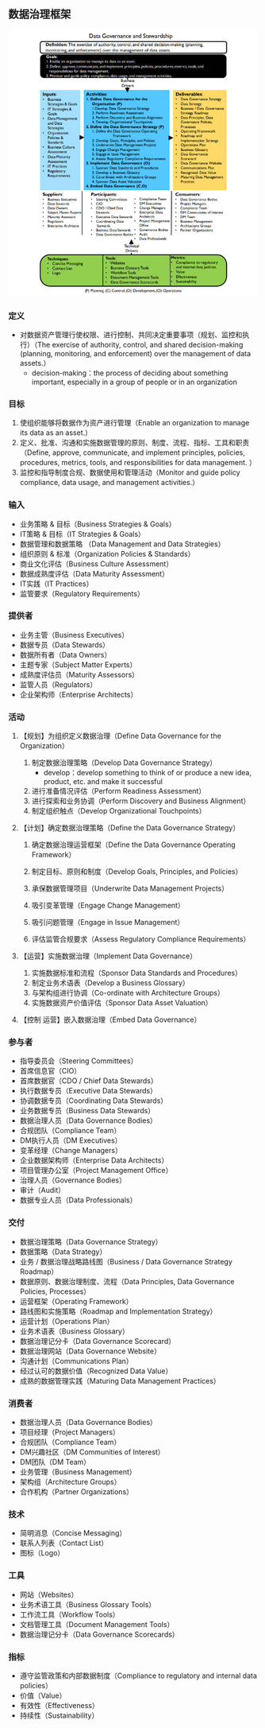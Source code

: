 ## **数据治理框架**

![]()![数据治理](assets/数据治理框架/数据治理.jpg)

### 定义

- 对数据资产管理行使权限、进行控制、共同决定重要事项（规划、监控和执行）（The exercise of authority, control, and shared decision-making (planning, monitoring, and enforcement) over the management of data assets.）
  - decision-making：the process of deciding about something important, especially in a group of people or in an organization

### 目标

1. 使组织能够将数据作为资产进行管理（Enable an organization to manage its data as an asset.）
2. 定义、批准、沟通和实施数据管理的原则、制度、流程、指标、工具和职责（Define, approve, communicate, and implement principles, policies, procedures, metrics, tools, and responsibilities for data management. ）
3. 监控和指导制度合规、数据使用和管理活动（Monitor and guide policy compliance, data usage, and management activities.）

### 输入

- 业务策略 & 目标（Business Strategies & Goals）
- IT策略 & 目标（IT Strategies & Goals）
- 数据管理和数据策略 （Data Management and Data Strategies）
- 组织原则 & 标准（Organization Policies & Standards）
- 商业文化评估（Business Culture Assessment）
- 数据成熟度评估（Data Maturity Assessment）
- IT实践（IT Practices）
- 监管要求（Regulatory Requirements）

### 提供者

- 业务主管（Business Executives）
- 数据专员（Data Stewards）
- 数据所有者（Data Owners）
- 主题专家（Subject Matter Experts）
- 成熟度评估员（Maturity Assessors）
- 监管人员（Regulators）
- 企业架构师（Enterprise Architects）

### 活动

1. 【规划】为组织定义数据治理（Define Data Governance for the Organization）

   1. 制定数据治理策略（Develop Data Governance Strategy）
      - develop：develop something to think of or produce a new idea, product, etc. and make it successful
   2. 进行准备情况评估（Perform Readiness Assessment）
   3. 进行探索和业务协调（Perform Discovery and Business Alignment）
   4. 制定组织触点（Develop Organizational Touchpoints）

2. 【计划】确定数据治理策略（Define the Data Governance Strategy）

   1. 确定数据治理运营框架（Define the Data Governance Operating Framework）

   2. 制定目标、原则和制度（Develop Goals, Principles, and Policies）
   3. 承保数据管理项目（Underwrite Data Management Projects）
   4. 吸引变革管理（Engage Change Management）
   5. 吸引问题管理（Engage in Issue Management）
   6. 评估监管合规要求（Assess Regulatory Compliance Requirements）

3. 【运营】实施数据治理（Implement Data Governance）
   1. 实施数据标准和流程（Sponsor Data Standards and Procedures）
   2. 制定业务术语表（Develop a Business Glossary）
   3. 与架构组进行协调（Co-ordinate with Architecture Groups）
   4. 实施数据资产价值评估（Sponsor Data Asset Valuation）
4. 【控制 运营】嵌入数据治理（Embed Data Governance）

### 参与者

- 指导委员会（Steering Committees）
- 首席信息官（CIO）
- 首席数据官（CDO / Chief Data Stewards）
- 执行数据专员（Executive Data Stewards）
- 协调数据专员（Coordinating Data Stewards）
- 业务数据专员（Business Data Stewards）
- 数据治理人员（Data Governance Bodies）
- 合规团队（Compliance Team）
- DM执行人员（DM Executives）
- 变革经理（Change Managers）
- 企业数据架构师（Enterprise Data Architects）
- 项目管理办公室（Project Management Office）
- 治理人员（Governance Bodies）
- 审计（Audit）
- 数据专业人员（Data Professionals）

### 交付

- 数据治理策略（Data Governance Strategy）
- 数据策略（Data Strategy）
- 业务 / 数据治理战略路线图（Business / Data Governance Strategy Roadmap）
- 数据原则、数据治理制度、流程（Data Principles, Data Governance Policies, Processes）
- 运营框架（Operating Framework）
- 路线图和实施策略（Roadmap and Implementation Strategy）
- 运营计划（Operations Plan）
- 业务术语表（Business Glossary）
- 数据治理记分卡（Data Governance Scorecard）
- 数据治理网站（Data Governance Website）
- 沟通计划（Communications Plan）
- 经过认可的数据价值（Recognized Data Value）
- 成熟的数据管理实践（Maturing Data Management Practices）

### 消费者

- 数据治理人员（Data Governance Bodies）
- 项目经理（Project Managers）
- 合规团队（Compliance Team）
- DM兴趣社区（DM Communities of Interest）
- DM团队（DM Team）
- 业务管理（Business Management）
- 架构组（Architecture Groups）
- 合作机构（Partner Organizations）

### 技术

- 简明消息（Concise Messaging）
- 联系人列表（Contact List）
- 图标（Logo）

### 工具

- 网站（Websites）
- 业务术语工具（Business Glossary Tools）
- 工作流工具（Workflow Tools）
- 文档管理工具（Document Management Tools）
- 数据治理记分卡（Data Governance Scorecards）

### 指标

- 遵守监管政策和内部数据制度（Compliance to regulatory and internal data policies）
- 价值（Value）
- 有效性（Effectiveness）
- 持续性（Sustainability）